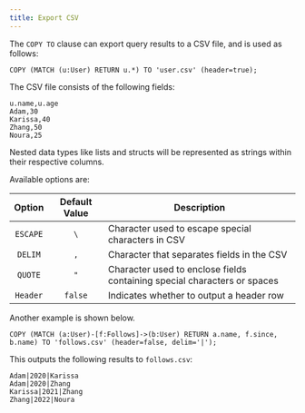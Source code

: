 ```yaml
---
title: Export CSV
---
```


The `COPY TO` clause can export query results to a CSV file, and is used as follows:

```cypher
COPY (MATCH (u:User) RETURN u.*) TO 'user.csv' (header=true);
```

The CSV file consists of the following fields:

```csv
u.name,u.age
Adam,30
Karissa,40
Zhang,50
Noura,25
```

Nested data types like lists and structs will be represented as strings within their respective columns.

Available options are:

<div class="scroll-table">

| Option                   | Default Value           | Description                                                               |
|:------------------------:|:-----------------------:|---------------------------------------------------------------------------|
| `ESCAPE`                 | `\`                     | Character used to escape special characters in CSV                        |
| `DELIM`                  | `,`                     | Character that separates fields in the CSV                                |
| `QUOTE`                  | `"`                     | Character used to enclose fields containing special characters or spaces  |
| `Header`                 | `false`                 | Indicates whether to output a header row                                  |

</div>

Another example is shown below.

```cypher
COPY (MATCH (a:User)-[f:Follows]->(b:User) RETURN a.name, f.since, b.name) TO 'follows.csv' (header=false, delim='|');
```

This outputs the following results to `follows.csv`:
```csv
Adam|2020|Karissa
Adam|2020|Zhang
Karissa|2021|Zhang
Zhang|2022|Noura
```
